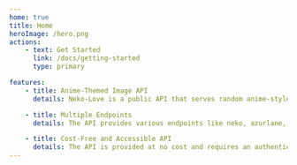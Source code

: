 ```yaml
---
home: true
title: Home
heroImage: /hero.png
actions:
    - text: Get Started
      link: /docs/getting-started
      type: primary

features:
    - title: Anime-Themed Image API
      details: Neko-Love is a public API that serves random anime-style images and GIFs, mainly themed around "neko" (cat-girl) and other anime reactions. It’s widely used for fun interactions in chatbots and web apps.

    - title: Multiple Endpoints
      details: The API provides various endpoints like neko, azurlane, kitsune, maid, and more.

    - title: Cost-Free and Accessible API
      details: The API is provided at no cost and requires an authentication token, which can be easily generated by creating a Neko-Love account for free.
---
```

